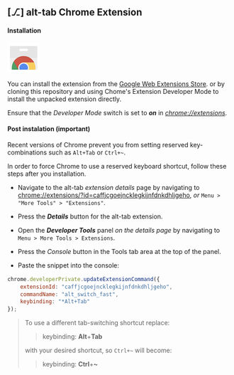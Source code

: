 ## [⎇] alt-tab Chrome Extension

#### Installation

[![webstore](webstore.png)](https://chrome.google.com/webstore/detail/alt-tab/caffjcgoejncklegkijnfdnkdhljgeho)

You can install the extension from the [Google Web Extensions Store](https://chrome.google.com/webstore/detail/alt-tab/caffjcgoejncklegkijnfdnkdhljgeho). or by cloning this repository and using Chome's Extension Developer Mode to install the unpacked extension directly. 

Ensure that the *Developer Mode* switch is set to ***on*** in [*chrome://extensions*](chrome://extensions).



#### Post instalation (important)

Recent versions of Chrome prevent you from setting reserved key-combinations such as `Alt+Tab` or `Ctrl+~`.

In order to force Chrome to use a reserved keyboard shortcut, follow these steps after you installation.

- Navigate to the alt-tab *extension details* page by navigating to [chrome://extensions/?id=caffjcgoejncklegkijnfdnkdhljgeho](chrome://extensions/?id=caffjcgoejncklegkijnfdnkdhljgeho), *or* `Menu > "More Tools" > "Extensions"`.

- Press the ***Details*** button for the alt-tab extension.

- Open the ***Developer Tools*** panel *on the details page* by navigating to `Menu > More Tools > Extensions`.

- Press the *Console* button in the Tools tab area at the top of the panel.

- Paste the snippet into the console:

```javascript
chrome.developerPrivate.updateExtensionCommand({
    extensionId: "caffjcgoejncklegkijnfdnkdhljgeho",
    commandName: "alt_switch_fast",
    keybinding: "*Alt+Tab"
});
```


> To use a different tab-switching shortcut replace:
>
> > keybinding: **Alt**+**Tab**
>
> with your desired shortcut, so `Ctrl+~` will become:
>
> > keybinding: **Ctrl**+**~**
>


